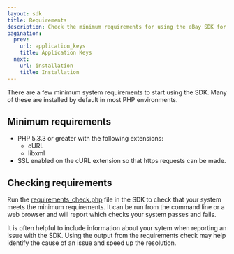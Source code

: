 ```yaml
---
layout: sdk
title: Requirements
description: Check the minimum requirements for using the eBay SDK for PHP.
pagination:
  prev:
    url: application_keys
    title: Application Keys
  next:
    url: installation
    title: Installation
---
```

There are a few minimum system requirements to start using the SDK. Many of these are installed by default in most PHP environments.

## Minimum requirements

  - PHP 5.3.3 or greater with the following extensions:
    - cURL
    - libxml
  - SSL enabled on the cURL extension so that https requests can be made.

## Checking requirements

Run the [requirements_check.php](https://github.com/davidtsadler/ebay-sdk/blob/master/requirements_check.php) file in the SDK to check that your system meets the minimum requirements. It can be run from the command line or a web browser and will report which checks your system passes and fails.

It is often helpful to include information about your sytem when reporting an issue with the SDK. Using the output from the requirements check may help identify the cause of an issue and speed up the resolution.
